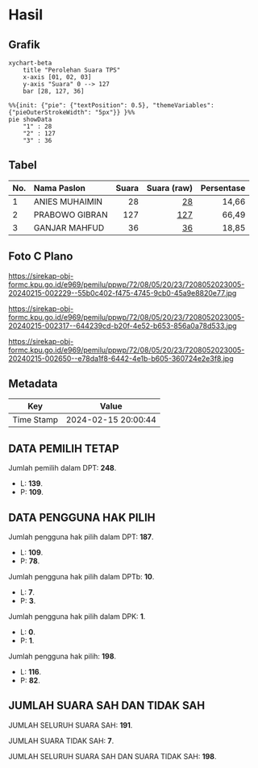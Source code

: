 # Hasil

## Grafik

```mermaid
xychart-beta
    title "Perolehan Suara TPS"
    x-axis [01, 02, 03]
    y-axis "Suara" 0 --> 127
    bar [28, 127, 36]
```

```mermaid
%%{init: {"pie": {"textPosition": 0.5}, "themeVariables": {"pieOuterStrokeWidth": "5px"}} }%%
pie showData
    "1" : 28
    "2" : 127
    "3" : 36
```

## Tabel

| No. | Nama Paslon    | Suara | Suara (raw) | Persentase |
|:--- |:-------------- | -----:| -----------:| ----------:|
| 1   | ANIES MUHAIMIN | 28    | [28][p-1]   | 14,66      |
| 2   | PRABOWO GIBRAN | 127   | [127][p-2]  | 66,49      |
| 3   | GANJAR MAHFUD  | 36    | [36][p-3]   | 18,85      |


[p-1]: https://github.com/gigit-pemilu/pemilu-2024-72-sulawesi-tengah/blob/main/pilpres/hitung-suara/sub/72-sulawesi-tengah/sub/08-parigi-moutong/sub/05-tomini/sub/2023-biga/sub/005-tps/sub/paslon-1.txt
[p-2]: https://github.com/gigit-pemilu/pemilu-2024-72-sulawesi-tengah/blob/main/pilpres/hitung-suara/sub/72-sulawesi-tengah/sub/08-parigi-moutong/sub/05-tomini/sub/2023-biga/sub/005-tps/sub/paslon-2.txt
[p-3]: https://github.com/gigit-pemilu/pemilu-2024-72-sulawesi-tengah/blob/main/pilpres/hitung-suara/sub/72-sulawesi-tengah/sub/08-parigi-moutong/sub/05-tomini/sub/2023-biga/sub/005-tps/sub/paslon-3.txt

## Foto C Plano

https://sirekap-obj-formc.kpu.go.id/e969/pemilu/ppwp/72/08/05/20/23/7208052023005-20240215-002229--55b0c402-f475-4745-9cb0-45a9e8820e77.jpg

https://sirekap-obj-formc.kpu.go.id/e969/pemilu/ppwp/72/08/05/20/23/7208052023005-20240215-002317--644239cd-b20f-4e52-b653-856a0a78d533.jpg

https://sirekap-obj-formc.kpu.go.id/e969/pemilu/ppwp/72/08/05/20/23/7208052023005-20240215-002650--e78da1f8-6442-4e1b-b605-360724e2e3f8.jpg


## Metadata

| Key        | Value               |
| ---------- | ------------------- |
| Time Stamp | 2024-02-15 20:00:44 |


## DATA PEMILIH TETAP

Jumlah pemilih dalam DPT: **248**.
 * L: **139**.
 * P: **109**.

## DATA PENGGUNA HAK PILIH

Jumlah pengguna hak pilih dalam DPT: **187**.
 * L: **109**.
 * P: **78**.

Jumlah pengguna hak pilih dalam DPTb: **10**.
 * L: **7**.
 * P: **3**.

Jumlah pengguna hak pilih dalam DPK: **1**.
 * L: **0**.
 * P: **1**.

Jumlah pengguna hak pilih: **198**.
 * L: **116**.
 * P: **82**.

## JUMLAH SUARA SAH DAN TIDAK SAH

JUMLAH SELURUH SUARA SAH: **191**.

JUMLAH SUARA TIDAK SAH: **7**.

JUMLAH SELURUH SUARA SAH DAN SUARA TIDAK SAH: **198**.


